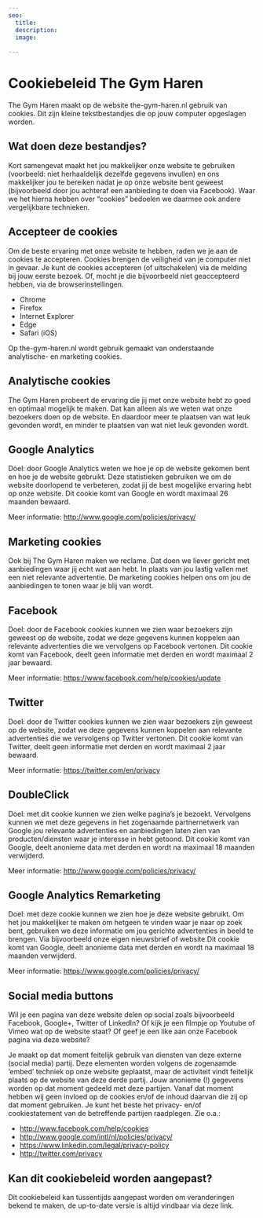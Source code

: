 ```yaml
---
seo:
  title: 
  description: 
  image:
  
---
```


# Cookiebeleid The Gym Haren
The Gym Haren maakt op de website the-gym-haren.nl gebruik van cookies. Dit zijn kleine tekstbestandjes die op jouw computer opgeslagen worden.

## Wat doen deze bestandjes?
Kort samengevat maakt het jou makkelijker onze website te gebruiken (voorbeeld: niet herhaaldelijk dezelfde gegevens invullen) en ons makkelijker jou te bereiken nadat je op onze website bent geweest (bijvoorbeeld door jou achteraf een aanbieding te doen via Facebook). Waar we het hierna hebben over “cookies” bedoelen we daarmee ook andere vergelijkbare technieken.

## Accepteer de cookies
Om de beste ervaring met onze website te hebben, raden we je aan de cookies te accepteren. Cookies brengen de veiligheid van je computer niet in gevaar. Je kunt de cookies accepteren (of uitschakelen) via de melding bij jouw eerste bezoek. Of, mocht je die bijvoorbeeld niet geaccepteerd hebben, via de browserinstellingen.

- Chrome
- Firefox
- Internet Explorer
- Edge
- Safari (iOS)

Op the-gym-haren.nl wordt gebruik gemaakt van onderstaande analytische- en marketing cookies.

## Analytische cookies
The Gym Haren probeert de ervaring die jij met onze website hebt zo goed en optimaal mogelijk te maken. Dat kan alleen als we weten wat onze bezoekers doen op de website. En daardoor meer te plaatsen van wat leuk gevonden wordt, en minder te plaatsen van wat niet leuk gevonden wordt.

## Google Analytics
Doel: door Google Analytics weten we hoe je op de website gekomen bent en hoe je de website gebruikt. Deze statistieken gebruiken we om de website doorlopend te verbeteren, zodat jij de best mogelijke ervaring hebt op onze website. Dit cookie komt van Google en wordt maximaal 26 maanden bewaard.

Meer informatie: http://www.google.com/policies/privacy/

## Marketing cookies
Ook bij The Gym Haren maken we reclame. Dat doen we liever gericht met aanbiedingen waar jij echt wat aan hebt. In plaats van jou lastig vallen met een niet relevante advertentie. De marketing cookies helpen ons om jou de aanbiedingen te tonen waar je blij van wordt.

## Facebook
Doel: door de Facebook cookies kunnen we zien waar bezoekers zijn geweest op de website, zodat we deze gegevens kunnen koppelen aan relevante advertenties die we vervolgens op Facebook vertonen. Dit cookie komt van Facebook, deelt geen informatie met derden en wordt maximaal 2 jaar bewaard.

Meer informatie: https://www.facebook.com/help/cookies/update

## Twitter
Doel: door de Twitter cookies kunnen we zien waar bezoekers zijn geweest op de website, zodat we deze gegevens kunnen koppelen aan relevante advertenties die we vervolgens op Twitter vertonen. Dit cookie komt van Twitter, deelt geen informatie met derden en wordt maximaal 2 jaar bewaard.

Meer informatie: https://twitter.com/en/privacy

## DoubleClick
Doel: met dit cookie kunnen we zien welke pagina’s je bezoekt. Vervolgens kunnen we met deze gegevens in het zogenaamde partnernetwerk van Google jou relevante advertenties en aanbiedingen laten zien van producten/diensten waar je interesse in hebt getoond. Dit cookie komt van Google, deelt anonieme data met derden en wordt na maximaal 18 maanden verwijderd.

Meer informatie: http://www.google.com/policies/privacy/

## Google Analytics Remarketing
Doel: met deze cookie kunnen we zien hoe je deze website gebruikt. Om het jou makkelijker te maken om hetgeen te vinden waar je naar op zoek bent, gebruiken we deze informatie om jou gerichte advertenties in beeld te brengen. Via bijvoorbeeld onze eigen nieuwsbrief of website.Dit cookie komt van Google, deelt anonieme data met derden en wordt na maximaal 18 maanden verwijderd.

Meer informatie: https://www.google.com/policies/privacy/

## Social media buttons
Wil je een pagina van deze website delen op social zoals bijvoorbeeld Facebook, Google+, Twitter of LinkedIn? Of kijk je een filmpje op Youtube of Vimeo wat op de website staat? Of geef je een like aan onze Facebook pagina via deze website?

Je maakt op dat moment feitelijk gebruik van diensten van deze externe (social media) partij. Deze elementen worden volgens de zogenaamde ‘embed’ techniek op onze website geplaatst, maar de activiteit vindt feitelijk plaats op de website van deze derde partij. Jouw anonieme (!) gegevens worden op dat moment gedeeld met deze partijen. Vanaf dat moment hebben wij geen invloed op de cookies en/of de inhoud daarvan die zij op dat moment gebruiken. Je kunt het beste het privacy- en/of cookiestatement van de betreffende partijen raadplegen. Zie o.a.:

- http://www.facebook.com/help/cookies
- http://www.google.com/intl/nl/policies/privacy/
- https://www.linkedin.com/legal/privacy-policy
- http://twitter.com/privacy

## Kan dit cookiebeleid worden aangepast?
Dit cookiebeleid kan tussentijds aangepast worden om veranderingen bekend te maken, de up-to-date versie is altijd vindbaar via deze link.